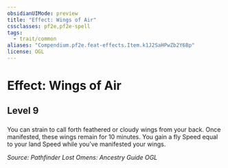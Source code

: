 ```yaml
---
obsidianUIMode: preview
title: "Effect: Wings of Air"
cssclasses: pf2e,pf2e-spell
tags:
  - trait/common
aliases: "Compendium.pf2e.feat-effects.Item.k1J2SaHPwZb2Y6Bp"
license: OGL
---
```

# Effect: Wings of Air
## Level 9
### 






You can strain to call forth feathered or cloudy wings from your back. Once manifested, these wings remain for 10 minutes. You gain a fly Speed equal to your land Speed while you've manifested your wings.

*Source: Pathfinder Lost Omens: Ancestry Guide*
*OGL*